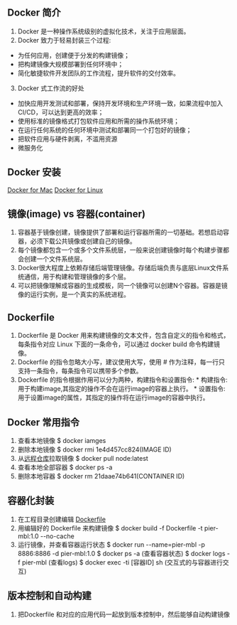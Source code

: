 ## Docker 简介
1. Docker 是一种操作系统级别的虚拟化技术，关注于应用层面。
2. Docker 致力于轻易封装三个过程: 
  * 为任何应用，创建便于分发的构建镜像；
  * 把构建镜像大规模部署到任何环境中；
  * 简化敏捷软件开发团队的工作流程，提升软件的交付效率。
3. Docker 式工作流的好处
  * 加快应用开发测试和部署，保持开发环境和生产环境一致，如果流程中加入CI/CD，可以达到更高的效率；
  * 使用标准的镜像格式打包软件应用和所需的操作系统环境；
  * 在运行任何系统的任何环境中测试和部署同一个打包好的镜像；
  * 把软件应用与硬件剥离，不滥用资源
  * 微服务化

## Docker 安装
   [Docker for Mac](https://docs.docker.com/docker-for-mac/install/#install-and-run-docker-for-mac)
   [Docker for Linux](https://docs.docker.com/install/linux/docker-ce/ubuntu/)

## 镜像(image) vs 容器(container)
  1. 容器基于镜像创建，镜像提供了部署和运行容器所需的一切基础。若想启动容器，必须下载公共镜像或创建自己的镜像。
  2. 每个镜像都包含一个或多个文件系统层，一般来说创建镜像时每个构建步骤都会创建一个文件系统层。
  3. Docker很大程度上依赖存储后端管理镜像。存储后端负责与底层Linux文件系统通信，用于构建和管理镜像的多个层。
  4. 可以把镜像理解成容器的生成模板，同一个镜像可以创建N个容器。容器是镜像的运行实例，是一个真实的系统进程。

## Dockerfile
  1. Dockerfile 是 Docker 用来构建镜像的文本文件，包含自定义的指令和格式，每条指令对应 Linux 下面的一条命令，可以通过 docker build 命令构建镜像。
  2. Dockerfile 的指令忽略大小写，建议使用大写，使用 # 作为注释，每一行只支持一条指令，每条指令可以携带多个参数。
  3. Dockerfile 的指令根据作用可以分为两种，构建指令和设置指令:
    * 构建指令:用于构建image,其指定的操作不会在运行image的容器上执行。
    * 设置指令:用于设置image的属性，其指定的操作将在运行image的容器中执行。

## Docker 常用指令
  1. 查看本地镜像 $ docker iamges
  2. 删除本地镜像 $ docker rmi 1e4d457cc824(IMAGE ID)
  3. 从[远程仓库](https://hub.docker.com/explore/)拉取镜像 $ docker pull node:latest
  4. 查看本地全部容器 $ docker ps -a
  5. 删除本地容器 $ docker rm 21daae74b641(CONTAINER ID)

## 容器化封装
  1. 在工程目录创建编辑 [Dockerfile](https://docs.docker.com/engine/reference/builder/)
  2. 用编辑好的 Dockerfile 来构建镜像
     $ docker build -f Dockerfile -t pier-mbl:1.0 --no-cache
  3. 运行镜像，并查看容器运行状态
     $ docker run --name=pier-mbl -p 8886:8886 -d pier-mbl:1.0
     $ docker ps -a (查看容器状态)
     $ docker logs -f pier-mbl (查看logs)
     $ docker exec -ti [容器ID] sh (交互式的与容器进行交互)

## 版本控制和自动构建
  1. 把Dockerfile 和对应的应用代码一起放到版本控制中，然后能够自动构建镜像
     
